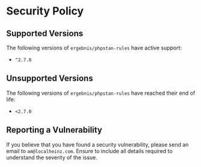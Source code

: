 # Security Policy

## Supported Versions

The following versions of `ergebnis/phpstan-rules` have active support:

- `^2.7.0`

## Unsupported Versions

The following versions of `ergebnis/phpstan-rules` have reached their end of life:

- `<2.7.0`

## Reporting a Vulnerability

If you believe that you have found a security vulnerability, please send an email to `am@localheinz.com`. Ensure to include all details required to understand the severity of the issue.
